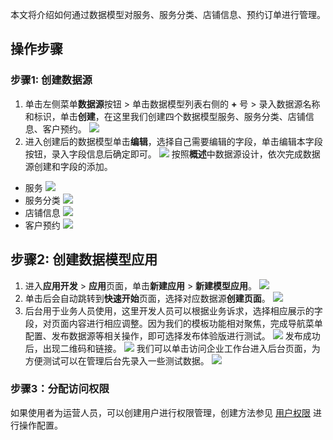 本文将介绍如何通过数据模型对服务、服务分类、店铺信息、预约订单进行管理。

## 操作步骤

### 步骤1: 创建数据源
1. 单击左侧菜单**数据源**按钮 > 单击数据模型列表右侧的 **+** 号 > 录入数据源名称和标识，单击**创建**，在这里我们创建四个数据模型服务、服务分类、店铺信息、客户预约。
![](https://qcloudimg.tencent-cloud.cn/raw/b1c5ea1a5d4e0de114f285cd0b8a61b4.png)
2. 进入创建后的数据模型单击**编辑**，选择自己需要编辑的字段，单击编辑本字段按钮，录入字段信息后确定即可。
![](https://qcloudimg.tencent-cloud.cn/raw/ac4e1616b5d447129dea740d7ffbd403.png)
按照**概述**中数据源设计，依次完成数据源创建和字段的添加。
 - 服务
![](https://qcloudimg.tencent-cloud.cn/raw/332d8ad3f868842793554535a5a11771.png)
 - 服务分类
![](https://qcloudimg.tencent-cloud.cn/raw/35220c8d7284b90d66f06d4c34c333da.png)
 - 店铺信息
![](https://qcloudimg.tencent-cloud.cn/raw/bde9fef8743b988163a1279a7a43fd70.png)
 - 客户预约
![](https://qcloudimg.tencent-cloud.cn/raw/08cca2b3c8e12a579b584cd1ad799d65.png)



## 步骤2: 创建数据模型应用
1. 进入**应用开发** > **应用**页面，单击**新建应用** > **新建模型应用**。
![](https://qcloudimg.tencent-cloud.cn/raw/48e4644111cfc1ea098e7bb5fee1db83.png)
2. 单击后会自动跳转到**快速开始**页面，选择对应数据源**创建页面**。
![](https://qcloudimg.tencent-cloud.cn/raw/ef53ccc653cc48e141c57618163a4660.png)
3. 后台用于业务人员使用，这里开发人员可以根据业务诉求，选择相应展示的字段，对页面内容进行相应调整。因为我们的模板功能相对聚焦，完成导航菜单配置、发布数据源等相关操作，即可选择发布体验版进行测试。
![](https://qcloudimg.tencent-cloud.cn/raw/038c2af5b44a7c11a00f42bb7eb0792c.png)
发布成功后，出现二维码和链接。
![](https://qcloudimg.tencent-cloud.cn/raw/9ee3e335aa59c5b3b19d872becd91797.png)
我们可以单击访问企业工作台进入后台页面，为方便测试可以在管理后台先录入一些测试数据。
![](https://qcloudimg.tencent-cloud.cn/raw/292e1147f24b0d708b662c3e79fd86c6.png)

### 步骤3：分配访问权限
如果使用者为运营人员，可以创建用户进行权限管理，创建方法参见 [用户权限](https://cloud.tencent.com/document/product/1301/67238) 进行操作配置。
